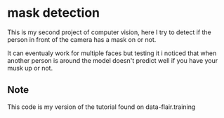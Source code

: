 # mask detection
This is my second project of computer vision, here I try to detect if the person in front of the camera has a mask on or not.

It can eventualy work for multiple faces but testing it i noticed that when another person is around the model doesn't predict well if you have your musk up or not.

## Note
This code is my version of the tutorial found on data-flair.training

